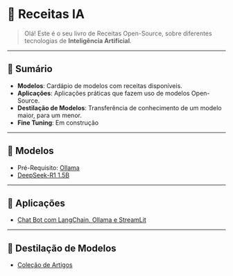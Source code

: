 # 🍪 Receitas IA

> Olá! Este é o seu livro de Receitas Open-Source, sobre diferentes tecnologias de **Inteligência Artificial**.

---
## 📔 Sumário

- **Modelos**: Cardápio de modelos com receitas disponíveis.
- **Aplicações**: Aplicações práticas que fazem uso de modelos Open-Source.
- **Destilação de Modelos**: Transferência de conhecimento de um modelo maior, para um menor.
- **Fine Tuning**: Em construção

---
## 🤖 Modelos

- Pré-Requisito: [Ollama](./ollama/install.md)
- [DeepSeek-R1 1.5B](./modelos/deepSeek/deepSeekR1-1B.md)

---
## 🚀 Aplicações

- [Chat Bot com LangChain, Ollama e StreamLit](./aplicacoes/app01)

---
## 🔬 Destilação de Modelos

- [Coleção de Artigos](./destilacao/artigos.md)
